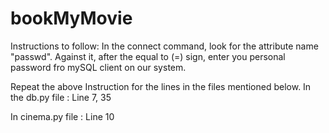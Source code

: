 # bookMyMovie

Instructions to follow: In the connect command, look for the attribute name "passwd".
                        Against it, after the equal to (=) sign, enter you personal password fro mySQL client on our system.

Repeat the above Instruction for the lines in the files mentioned below.
In the db.py file :
     Line 7, 35
     
In cinema.py file :
     Line 10
